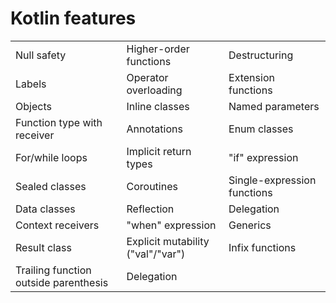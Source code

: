 # Kotlin features

<table>
<tr>
<td>Null safety</td>
<td>Higher-order functions</td>
<td>Destructuring</td>
</tr>
<td>Labels</td>
<td>Operator overloading</td>
<td>Extension functions</td>
<tr>
<td>Objects</td>
<td>Inline classes</td>
<td>Named parameters</td>
</tr>
<tr>
<td>Function type with receiver</td>
<td>Annotations</td>
<td>Enum classes</td>
</tr>
<tr>
<td>For/while loops</td>
<td>Implicit return types</td>
<td>"if" expression</td>
<tr>
<td>Sealed classes</td>
<td>Coroutines</td>
<td>Single-expression functions</td>
</tr>
<tr>
<td>Data classes</td>
<td>Reflection</td>
<td>Delegation</td>
</tr>
<tr>
<td>Context receivers</td>
<td>"when" expression</td>
<td>Generics</td>
</tr>
<td>Result class</td>
<td>Explicit mutability ("val"/"var")</td>
<td>Infix functions</td>
<tr>
<td>Trailing function outside parenthesis</td>
<td>Delegation</td>
<td></td>
</tr>
</table>